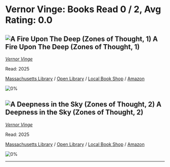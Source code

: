 # Vernor Vinge:  Books Read 0 / 2, Avg Rating: 0.0 

## ![A Fire Upon The Deep (Zones of Thought, 1)](https://images-us.bookshop.org/ingram/9781250237750.jpg?height=300&v=v2) A Fire Upon The Deep (Zones of Thought, 1)
*[Vernor Vinge](../authors/VernorVinge)*

Read: 2025

[Massachusetts Library](https://library.minlib.net/search/i=9781250237750) / [Open Library](https://openlibrary.org/isbn/9781250237750) / [Local Book Shop](https://bookshop.org/book/9781250237750) / [Amazon](https://amazon.com/dp/1250237750)

![0%](https://geps.dev/progress/0) 



## ![A Deepness in the Sky (Zones of Thought, 2)](https://images-us.bookshop.org/ingram/9781250905970.jpg?height=300&v=v2) A Deepness in the Sky (Zones of Thought, 2)
*[Vernor Vinge](../authors/VernorVinge)*

Read: 2025

[Massachusetts Library](https://library.minlib.net/search/i=9781250905970) / [Open Library](https://openlibrary.org/isbn/9781250905970) / [Local Book Shop](https://bookshop.org/book/9781250905970) / [Amazon](https://amazon.com/dp/1250905974)

![0%](https://geps.dev/progress/0) 



---
